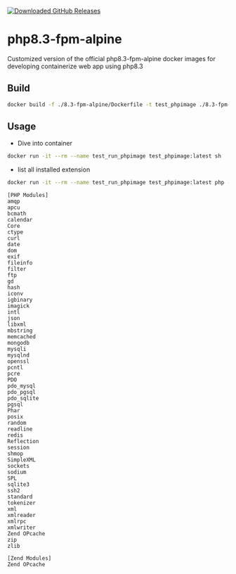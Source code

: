 [![Downloaded GitHub Releases](https://img.shields.io/github/downloads/arierinaldie/php8-docker/total?label=Downloaded%20releases)](https://github.com/arierinaldie/php8-docker/releases)

# php8.3-fpm-alpine
Customized version of the official php8.3-fpm-alpine docker images for developing containerize web app using php8.3

## Build
```sh
docker build -f ./8.3-fpm-alpine/Dockerfile -t test_phpimage ./8.3-fpm-alpine
```

## Usage
* Dive into container
```sh
docker run -it --rm --name test_run_phpimage test_phpimage:latest sh
```
* list all installed extension
```sh
docker run -it --rm --name test_run_phpimage test_phpimage:latest php -m
```
```
[PHP Modules]
amqp
apcu
bcmath
calendar
Core
ctype
curl
date
dom
exif
fileinfo
filter
ftp
gd
hash
iconv
igbinary
imagick
intl
json
libxml
mbstring
memcached
mongodb
mysqli
mysqlnd
openssl
pcntl
pcre
PDO
pdo_mysql
pdo_pgsql
pdo_sqlite
pgsql
Phar
posix
random
readline
redis
Reflection
session
shmop
SimpleXML
sockets
sodium
SPL
sqlite3
ssh2
standard
tokenizer
xml
xmlreader
xmlrpc
xmlwriter
Zend OPcache
zip
zlib

[Zend Modules]
Zend OPcache
```
